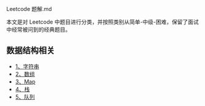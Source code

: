 Leetcode 题解.md

本文是对 Leetcode 中题目进行分类，并按照类别从简单-中级-困难，保留了面试中经常被问到的经典题目。

数据结构相关
-----

* [1、字符串](https://github.com/xiaoranli/leetcode13)
* [2、数组](https://github.com/xiaoranli/leetcode02)
* [3、Map](https://github.com/xiaoranli/leetcode03)
* [4、栈](https://github.com/xiaoranli/leetcode04)
* [5、队列](https://github.com/xiaoranli/leetcode05)
